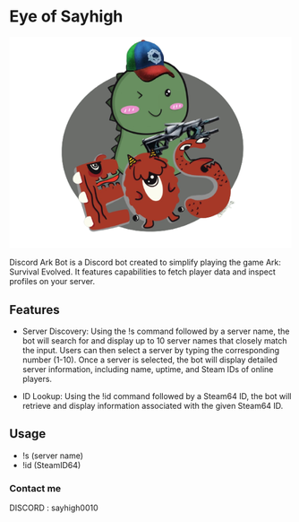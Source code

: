 # Eye of Sayhigh

![logo](image/logo.png)

Discord Ark Bot is a Discord bot created to simplify playing the game Ark: Survival Evolved. It features capabilities to fetch player data and inspect profiles on your server.

## Features

- Server Discovery: Using the !s command followed by a server name, the bot will search for and display up to 10 server names that closely match the input. Users can then select a server by typing the corresponding number (1-10). Once a server is selected, the bot will display detailed server information, including name, uptime, and Steam IDs of online players.

- ID Lookup: Using the !id command followed by a Steam64 ID, the bot will retrieve and display information associated with the given Steam64 ID.

## Usage

- !s (server name)
- !id (SteamID64)


### Contact me

DISCORD : sayhigh0010
 
